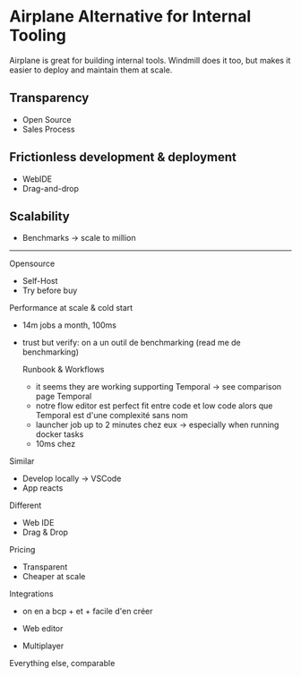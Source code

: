 # Airplane Alternative for Internal Tooling

Airplane is great for building internal tools. Windmill does it too, but makes it easier to deploy and maintain them at scale.

## Transparency
- Open Source
- Sales Process

## Frictionless development & deployment
- WebIDE
- Drag-and-drop

## Scalability
- Benchmarks -> scale to million

---
Opensource
- Self-Host
- Try before buy

Performance at scale & cold start
- 14m jobs a month, 100ms
- trust but verify: on a un outil de benchmarking (read me de benchmarking)

    Runbook & Workflows
    - it seems they are working supporting Temporal -> see comparison page Temporal
    - notre flow editor est perfect fit entre code et low code alors que Temporal est d'une complexité sans nom
    - launcher job up to 2 minutes chez eux -> especially when running docker tasks
    - 10ms chez

Similar
- Develop locally -> VSCode
- App reacts

Different
- Web IDE
- Drag & Drop

Pricing
- Transparent
- Cheaper at scale

Integrations
- on en a bcp + et + facile d'en créer


- Web editor
- Multiplayer


Everything else, comparable